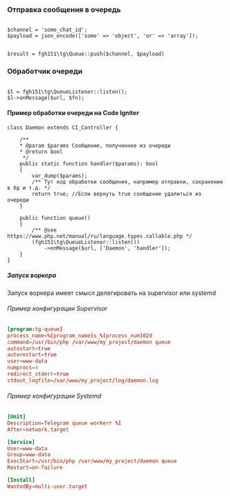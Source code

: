### Отправка сообщения в очередь

```injectablephp

$channel = 'some_chat_id';
$payload = json_encode(['some' => 'object', 'or' => 'array']);


$result = fgh151\tg\Queue::push($channel, $payload)
```

### Обработчик очереди

```injectablephp

$l = fgh151\tg\QueueListener::listen();
$l->onMessage($url, $fn);

```

#### Пример обработки очереди на Code Igniter

```injectablephp
class Daemon extends CI_Controller {

    /**
    * @param $params Сообщение, полученное из очереди
    * @return bool
     */
    public static function handler($params): bool
    {
        var_dump($params);
        /** Тут код обработки сообщения, например отправки, сохранение в бд и т.д. */
        return true; //Если вернуть true сообщение удалиться из очереди
    }

    public function queue()
    {
        /** @see https://www.php.net/manual/ru/language.types.callable.php */
        (fgh151\tg\QueueListener::listen())
            ->onMessage($url, ['Daemon', 'handler']);
    }
}
```

##### Запуск воркера

Запуск воркера имеет смысл делегировать на supervisor или systemd

###### Пример конфигурации Supervisor

```conf
[program:tg-queue]
process_name=%(program_name)s_%(process_num)02d
command=/usr/bin/php /var/www/my_project/daemon queue
autostart=true
autorestart=true
user=www-data
numprocs=4
redirect_stderr=true
stdout_logfile=/var/www/my_project/log/daemon.log
```
###### Пример конфигурации Systemd

```conf
[Unit]
Description=Telegram queue workerr %I
After=network.target

[Service]
User=www-data
Group=www-data
ExecStart=/usr/bin/php /var/www/my_project/daemon queue
Restart=on-failure

[Install]
WantedBy=multi-user.target
```